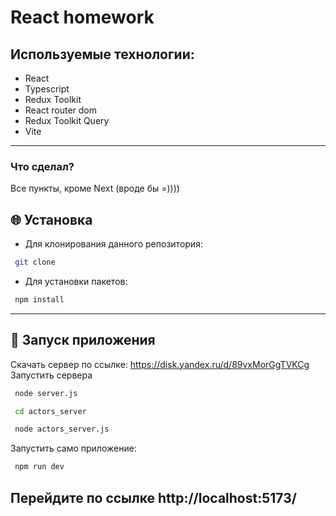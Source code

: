 # **React homework**

## Используемые технологии:

- React
- Typescript
- Redux Toolkit
- React router dom
- Redux Toolkit Query
- Vite

---
### Что сделал?
Все пункты, кроме Next (вроде бы =))))

## 🌐 Установка

- Для клонирования данного репозитория:

```sh
 git clone
```

- Для установки пакетов:

```sh
 npm install
```
---
## 🚀 Запуск приложения
Скачать сервер по ссылке: https://disk.yandex.ru/d/89vxMorGgTVKCg 
Запустить сервера
```sh
 node server.js
```
```sh
 cd actors_server
```
```sh
 node actors_server.js
```
Запустить само приложение:
```sh
 npm run dev
```
Перейдите по ссылке http://localhost:5173/
---
